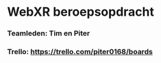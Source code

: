 # WebXR beroepsopdracht 
### Teamleden: Tim en Piter
### Trello: https://trello.com/piter0168/boards
